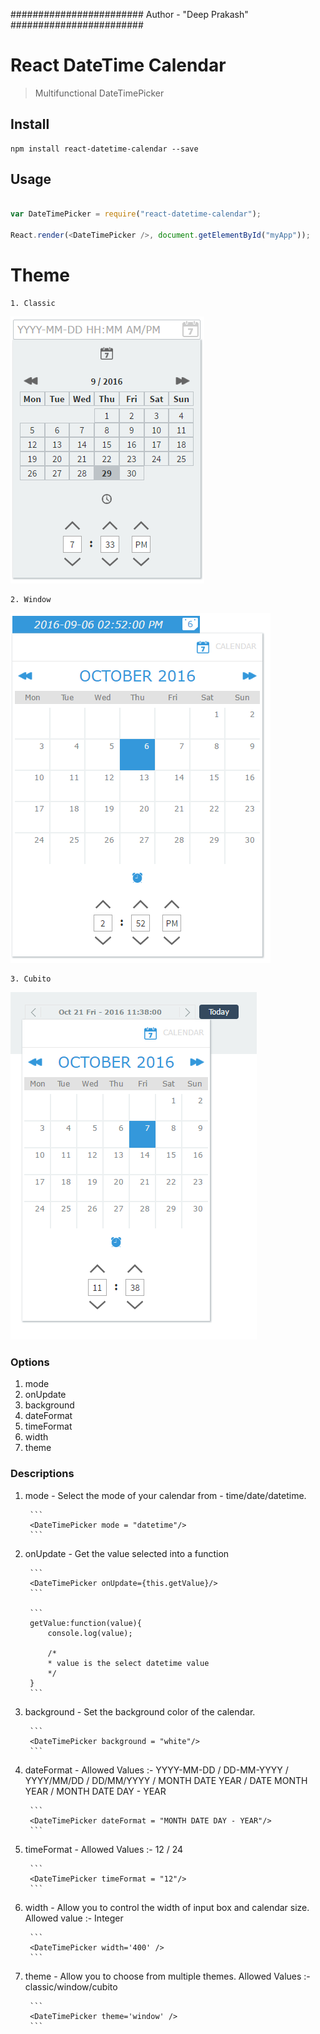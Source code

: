 ########################
Author - "Deep Prakash"
########################

# React DateTime Calendar

> Multifunctional DateTimePicker

## Install

```
npm install react-datetime-calendar --save
```

## Usage

```js

var DateTimePicker = require("react-datetime-calendar");

React.render(<DateTimePicker />, document.getElementById("myApp"));

```

# Theme

```
1. Classic
```
![Alt text](/snapshot.png?raw=true "React DateTime Calendar, theme='classic'")


```
2. Window
```
![Alt text](/windowTheme.png?raw=true "React DateTime Calendar, theme='window'")

```
3. Cubito
```
![Alt text](/cubitoTheme.png?raw=true "React DateTime Calendar, theme='cubito'")

### Options

1. mode
2. onUpdate
3. background
4. dateFormat
5. timeFormat
6. width
7. theme


### Descriptions

1. mode - Select the mode of your calendar from - time/date/datetime.

		```
		<DateTimePicker mode = "datetime"/>
		```

2. onUpdate - Get the value selected into a function
	
		```
		<DateTimePicker onUpdate={this.getValue}/>
		```

		```
		getValue:function(value){
			console.log(value);
			
			/*
			* value is the select datetime value
			*/
		}
		```

3. background - Set the background color of the calendar.

		```
		<DateTimePicker background = "white"/>
		```
4. dateFormat - Allowed Values :- YYYY-MM-DD / DD-MM-YYYY / YYYY/MM/DD / DD/MM/YYYY / MONTH DATE YEAR / DATE MONTH YEAR / MONTH DATE DAY - YEAR
		
		```
		<DateTimePicker dateFormat = "MONTH DATE DAY - YEAR"/>
		```

5. timeFormat - Allowed Values :- 12 / 24
		
		```
		<DateTimePicker timeFormat = "12"/>
		```

6. width - Allow you to control the width of input box and calendar size. Allowed value :- Integer
		
		```
		<DateTimePicker width='400' />
		```

7. theme - Allow you to choose from multiple themes. Allowed Values :- classic/window/cubito

		```
		<DateTimePicker theme='window' />
		```